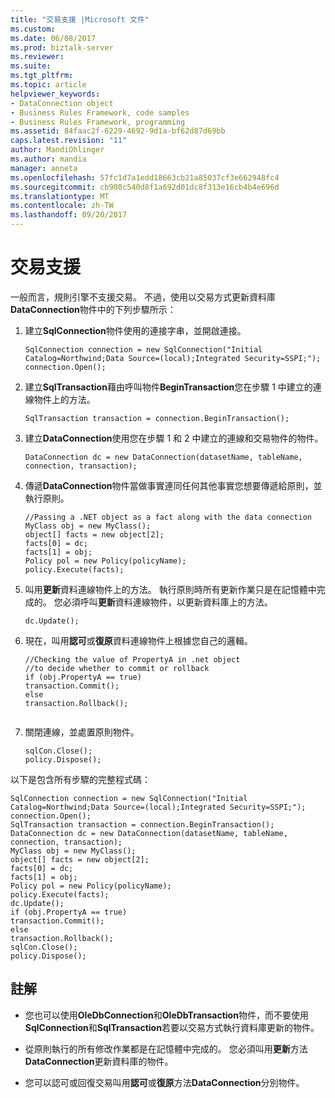 ```yaml
---
title: "交易支援 |Microsoft 文件"
ms.custom: 
ms.date: 06/08/2017
ms.prod: biztalk-server
ms.reviewer: 
ms.suite: 
ms.tgt_pltfrm: 
ms.topic: article
helpviewer_keywords:
- DataConnection object
- Business Rules Framework, code samples
- Business Rules Framework, programming
ms.assetid: 84faac2f-6229-4692-9d1a-bf62d87d69bb
caps.latest.revision: "11"
author: MandiOhlinger
ms.author: mandia
manager: anneta
ms.openlocfilehash: 57fc1d7a1edd18663cb21a85037cf3e662948fc4
ms.sourcegitcommit: cb908c540d8f1a692d01dc8f313e16cb4b4e696d
ms.translationtype: MT
ms.contentlocale: zh-TW
ms.lasthandoff: 09/20/2017
---
```

# <a name="transaction-support"></a>交易支援
一般而言，規則引擎不支援交易。 不過，使用以交易方式更新資料庫**DataConnection**物件中的下列步驟所示：  
  
1.  建立**SqlConnection**物件使用的連接字串，並開啟連接。  
  
    ```  
    SqlConnection connection = new SqlConnection("Initial Catalog=Northwind;Data Source=(local);Integrated Security=SSPI;");  
    connection.Open();  
    ```  
  
2.  建立**SqlTransaction**藉由呼叫物件**BeginTransaction**您在步驟 1 中建立的連線物件上的方法。  
  
    ```  
    SqlTransaction transaction = connection.BeginTransaction();  
    ```  
  
3.  建立**DataConnection**使用您在步驟 1 和 2 中建立的連線和交易物件的物件。  
  
    ```  
    DataConnection dc = new DataConnection(datasetName, tableName, connection, transaction);  
    ```  
  
4.  傳遞**DataConnection**物件當做事實連同任何其他事實您想要傳遞給原則，並執行原則。  
  
    ```  
    //Passing a .NET object as a fact along with the data connection  
    MyClass obj = new MyClass();  
    object[] facts = new object[2];  
    facts[0] = dc;  
    facts[1] = obj;  
    Policy pol = new Policy(policyName);  
    policy.Execute(facts);    
    ```  
  
5.  叫用**更新**資料連線物件上的方法。 執行原則時所有更新作業只是在記憶體中完成的。 您必須呼叫**更新**資料連線物件，以更新資料庫上的方法。  
  
    ```  
    dc.Update();  
    ```  
  
6.  現在，叫用**認可**或**復原**資料連線物件上根據您自己的邏輯。  
  
    ```  
    //Checking the value of PropertyA in .net object   
    //to decide whether to commit or rollback  
    if (obj.PropertyA == true)  
    transaction.Commit();  
    else  
    transaction.Rollback();  
  
    ```  
  
7.  關閉連線，並處置原則物件。  
  
    ```  
    sqlCon.Close();  
    policy.Dispose();  
    ```  
  
 以下是包含所有步驟的完整程式碼：  
  
```  
SqlConnection connection = new SqlConnection("Initial Catalog=Northwind;Data Source=(local);Integrated Security=SSPI;");  
connection.Open();  
SqlTransaction transaction = connection.BeginTransaction();  
DataConnection dc = new DataConnection(datasetName, tableName, connection, transaction);  
MyClass obj = new MyClass();  
object[] facts = new object[2];  
facts[0] = dc;  
facts[1] = obj;  
Policy pol = new Policy(policyName);  
policy.Execute(facts);    
dc.Update();  
if (obj.PropertyA == true)  
transaction.Commit();  
else  
transaction.Rollback();  
sqlCon.Close();  
policy.Dispose();  
```  
  
## <a name="comments"></a>註解  
  
-   您也可以使用**OleDbConnection**和**OleDbTransaction**物件，而不要使用**SqlConnection**和**SqlTransaction**若要以交易方式執行資料庫更新的物件。  
  
-   從原則執行的所有修改作業都是在記憶體中完成的。 您必須叫用**更新**方法**DataConnection**更新資料庫的物件。  
  
-   您可以認可或回復交易叫用**認可**或**復原**方法**DataConnection**分別物件。